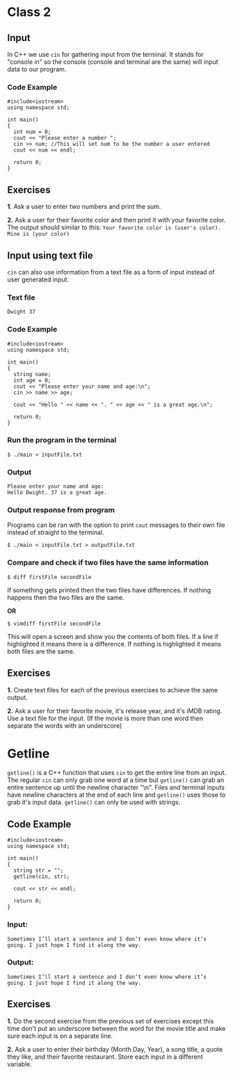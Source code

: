 # Class 2

## Input
In C++ we use ```cin``` for gathering input from the terminal. It stands for "console in" so the console (console and terminal are the same) will input data to our program.

### Code Example
```
#include<iostream>
using namespace std;

int main()
{
  int num = 0;
  cout << "Please enter a number ";
  cin >> num; //This will set num to be the number a user entered
  cout << num << endl;
  
  return 0;
}
```

## Exercises
__1.__ Ask a user to enter two numbers and print the sum.

__2.__ Ask a user for their favorite color and then print it with your favorite color. The output should similar to this: ```Your favorite color is (user's color). Mine is (your color)```

## Input using text file
```cin``` can also use information from a text file as a form of input instead of user generated input.

### Text file
```
Dwight 37
```

### Code Example
```
#include<iostream>
using namespace std;

int main()
{
  string name;
  int age = 0;
  cout << "Please enter your name and age:\n";
  cin >> name >> age;

  cout << "Hello " << name << ". " << age << " is a great age.\n";
  
  return 0;
}
```

### Run the program in the terminal
```
$ ./main < inputFile.txt
```

### Output
```
Please enter your name and age:
Hello Dwight. 37 is a great age.
```

### Output response from program
Programs can be ran with the option to print ```cout``` messages to their own file instead of straight to the terminal.
```
$ ./main < inputFile.txt > outputFile.txt
```

### Compare and check if two files have the same information
```
$ diff firstFile secondFile
```
If something gets printed then the two files have differences. If nothing happens then the two files are the same.

__OR__

```
$ vimdiff firstFile secondFile
```
This will open a screen and show you the contents of both files. If a line if highlighted it means there is a difference. If nothing is highlighted it means both files are the same.

## Exercises
__1.__ Create text files for each of the previous exercises to achieve the same output.

__2.__ Ask a user for their favorite movie, it's release year, and it's iMDB rating. Use a text file for the input. (If the movie is more than one word then separate the words with an underscore)

# Getline

```getline()``` is a C++ function that uses ```cin``` to get the entire line from an input. The regular ```cin``` can only grab one word at a time but ```getline()``` can grab an entire sentence up until the newline character "\n". Files and terminal inputs have newline characters at the end of each line and ```getline()``` uses those to grab it's input data. ```getline()``` can only be used with strings.

## Code Example
```
#include<iostream>
using namespace std;

int main()
{
  string str = "";
  getline(cin, str);
  
  cout << str << endl;
  
  return 0;
}
```

### Input:
```Sometimes I’ll start a sentence and I don’t even know where it’s going. I just hope I find it along the way.```

### Output:
```Sometimes I’ll start a sentence and I don’t even know where it’s going. I just hope I find it along the way.```

## Exercises
__1.__ Do the second exercise from the previous set of exercises except this time don't put an underscore between the word for the movie title and make sure each input is on a separate line.

__2.__ Ask a user to enter their birthday (Month Day, Year), a song title, a quote they like, and their favorite restaurant. Store each input in a different variable.
